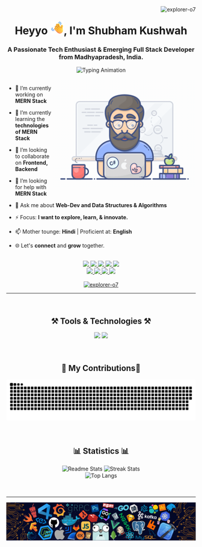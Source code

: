 <!-- This readme markdown is inspired by https://github.com/salesp07 -->
<!-- Dynamic Profile Views Count -->
<img align="right" src="https://komarev.com/ghpvc/?username=explorer-o7&label=Visit+Count&color=d940ff&style=plastic" alt="explorer-o7" />
<!-- My Introduction -->
<h1 align="center">Heyyo <img src="./img/waving_hand.png" width="36" />, I'm Shubham Kushwah</h1>
<h3 align="center">A Passionate Tech Enthusiast & Emerging Full Stack Developer from Madhyapradesh, India.</h3>

<!-- Dynamic Typing Animation -->
<div align="center">
  <img src="https://readme-typing-svg.herokuapp.com/?font=Arial+Rounded+MT&size=30&width=425&height=70&duration=4000&pause=1000&color=D940FF&lines=Programming+Concepts;Data+Structures+%26+Algorithms;Full+Stack+Web+Development" alt="Typing Animation" />
</div>
<br/>

<!-- Programmer GIF -->
<img align="right" alt="Coding" width="380" src="./img/programmer.gif" />

<!-- Details About Me -->
- 🔭 I’m currently working on **MERN Stack**

- 🌱 I’m currently learning the **technologies of MERN Stack**

- 👯 I’m looking to collaborate on **Frontend, Backend**

- 🤝 I’m looking for help with **MERN Stack**

- 💬 Ask me about **Web-Dev and Data Structures & Algorithms**

- ⚡ Focus: **I want to explore, learn, & innovate.**

- 📫 Mother tounge: **Hindi** | Proficient at: **English**

- 🌐 Let's **connect** and **grow** together.
<br/>

<!-- Social Links -->
<div align="center"> 
  <a href="mailto:shubhamkushwah.official@gmail.com">
    <img src="https://img.shields.io/badge/Gmail-D6D6D6?style=for-the-badge&logo=gmail&logoColor=red" />
  </a>
  <a href="https://github.com/explorer-o7">
    <img src="https://img.shields.io/badge/GitHub-000000?style=for-the-badge&logo=github&logoColor=white" />
  </a>
  <a href="https://linkedin.com/in/shubham-kushwah-30816424b" target="_blank">
    <img src="https://img.shields.io/badge/LinkedIn-0077B5?style=for-the-badge&logo=linkedin&logoColor=white" target="_blank" />
  </a>
  <a href="https://x.com/_explorer_07" target="_blank">
    <img src="https://img.shields.io/badge/Twitter-FFFFFF?style=for-the-badge&logo=x&logoColor=black" target="_blank" />
  </a>
  <a href="https://discord.com/shubham_75" target="_blank">
    <img src="https://img.shields.io/badge/Discord-5865F2?style=for-the-badge&logo=discord&logoColor=white" target="_blank" />
  </a>
  <br/>
  <a href="https://hackerrank.com/profile/shubhamkushwa_g1" target="_blank">
    <img src="https://img.shields.io/badge/Hackerrank-31F565?style=for-the-badge&logo=hackerrank&logoColor=black" target="_blank" />
  </a>
  <a href="https://leetcode.com/u/kushwahs963" target="_blank">
    <img src="https://img.shields.io/badge/Leetcode-FFAA33?style=for-the-badge&logo=leetcode&logoColor=white" target="_blank" />
  </a>
  <a href="https://auth.geeksforgeeks.org/user/shubhamkuc2ui" target="_blank">
    <img src="https://img.shields.io/badge/GeeksForGeeks-269933?style=for-the-badge&logo=geeksforgeeks&logoColor=white" target="_blank" />
  </a>
  <a href="https://naukri.com/code360/profile/1ecaf042-64ae-4e34-b029-e834c6c1a16f" target="_blank">
    <img src="https://img.shields.io/badge/Code360-303030?style=for-the-badge&logo=codingninjas&logoColor=orange" target="_blank" />
  </a>
</div>
<br/>

<!-- GitHub Trophies Card -->
<div align="center"> <a href="https://github.com/ryo-ma/github-profile-trophy"><img src="https://github-profile-trophy.vercel.app/?username=explorer-o7" alt="explorer-o7" /></a> </div>
<hr/>
<br/>

<!-- Tools & Technologies -->
<div align="center">
    <h2>⚒️ Tools & Technologies ⚒️</h2>
    <img src="https://skillicons.dev/icons?i=c,cpp,html,css,javascript,bootstrap,git,github,vscode,arduino,figma,postman" />
    <img src="https://skillicons.dev/icons?i=java,python,mongodb,express,react,nodejs,firebase,mysql,linux,googlecloud" />
</div>
<br/><br/>

<!-- My Contibution Chart With Snake Animation -->
<div align="center">
  <h2>🐍 My Contributions🐍</h2>
  <img alt="Contribution Chart Snake Animation" src="https://raw.githubusercontent.com/explorer-o7/explorer-o7/output/github-contribution-grid-snake.svg" />
</div>
<br/><br/>

<!-- My Profile Stats -->
<div align=center>
  <h2>📊 Statistics 📊</h2>
  <img width=390 src="https://github-readme-stats-salesp07.vercel.app/api?username=explorer-o7&count_private=true&show_icons=true&theme=vision-friendly-dark&rank_icon=github&border_radius=10" alt="Readme Stats" />
  <img width=390 src="https://github-readme-streak-stats-salesp07.vercel.app/?user=explorer-o7&count_private=true&theme=neon-dark&border_radius=10" alt="Streak Stats"/>
  <br/>
  <!-- Top Language Chart -->
  <img width=325 align="center" src="https://github-readme-stats-salesp07.vercel.app/api/top-langs/?username=explorer-o7&hide=HTML&langs_count=8&layout=compact&theme=vision-friendly-dark&border_radius=10&size_weight=0.5&count_weight=0.5&exclude_repo=github-readme-stats" alt="Top Langs" />
</div>
<br/><br/>
<!-- Profile Banner -->
<hr/>
<img align="center" alt="Banner" src="./img/banner.png" />
